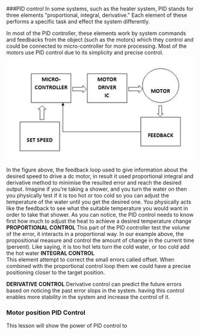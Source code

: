 ###PID control
In some systems, such as the heater system, 
PID stands for three elements "proportional, integral, derivative." Each element of these performs a specific task and effect the system differently.

In most of the PID controller, these elements work by system commands and feedbacks from the object (such as the motors) which they control and could be connected to micro-controller for more processing. Most of the motors use PID control due to its simplicity and precise control. 
![Arduino Tutorials](https://github.com/RaghadHAV/arduino-tutorials/blob/master/Images/PID.png)

In the figure above, the feedback loop used to give information about the desired speed to drive a dc motor, in result it used proportional integral and derivative method to minimise the resulted error and reach the desired output. 
Imagine if you're taking a shower, and you turn the water on then you physically test if it is too hot or too cold so you can adjust the temperature of the water until you get the desired one. You physically acts like the feedback to see what the suitable temperature you would want in order to take that shower. 
As you can notice, the PID control needs to know first how much to adjust the heat to achieve a desired temperature change
**PROPORTIONAL CONTROL** 
This part of the PID controller test the volume of the error, it interacts in a proportional way. 
In our example above, the propositional measure and control the amount of change in the current time (persent). Like saying, it is too hot lets turn the cold water, or too cold add the hot water
**INTEGRAL CONTROL**   
This element attempt to correct the small errors called offset. When combined with the proportional control loop  them we could have a precise positioning closer to the target position.

**DERIVATIVE CONTROL**
Derivative control can predict the future errors based on noticing the past error slops in the system. having this control enables more stability in the system and increase the control of it.
### Motor position PID Control 
This lesson will show the power of PID control to 
